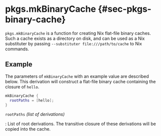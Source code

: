 # pkgs.mkBinaryCache {#sec-pkgs-binary-cache}

`pkgs.mkBinaryCache` is a function for creating Nix flat-file binary caches. Such a cache exists as a directory on disk, and can be used as a Nix substituter by passing `--substituter file:///path/to/cache` to Nix commands.

## Example

The parameters of `mkBinaryCache` with an example value are described below. This derivation will construct a flat-file binary cache containing the closure of `hello`.

```nix
mkBinaryCache {
  rootPaths = [hello];
}
```

`rootPaths` _(list of derivations)_

: List of root derivations. The transitive closure of these derivations will be copied into the cache.

